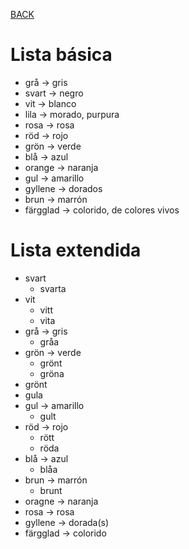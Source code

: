 [BACK](./VOCABULARY.md)

# Lista básica

- grå -> gris
- svart -> negro
- vit -> blanco
- lila -> morado, purpura
- rosa -> rosa
- röd -> rojo
- grön -> verde
- blå -> azul
- orange -> naranja
- gul -> amarillo
- gyllene -> dorados
- brun -> marrón
- färgglad -> colorido, de colores vivos

# Lista extendida

- svart
  - svarta
- vit
  - vitt
  - vita
- grå -> gris
  - gråa
- grön -> verde
  - grönt
  - gröna
- grönt
- gula
- gul -> amarillo
  - gult
- röd -> rojo
  - rött
  - röda
- blå -> azul
  - blåa
- brun -> marrón
  - brunt
- oragne -> naranja
- rosa -> rosa
- gyllene -> dorada(s)
- färgglad -> colorido